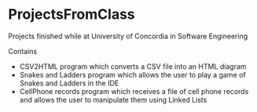 # ProjectsFromClass
Projects finished while at University of Concordia in Software Engineering

Contains
  - CSV2HTML program which converts a CSV file into an HTML diagram
  - Snakes and Ladders program which allows the user to play a game of Snakes and Ladders in the IDE
  - CellPhone records program which receives a file of cell phone records and allows the user to manipulate them using Linked Lists

